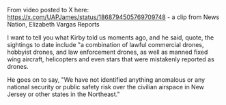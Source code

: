 From video posted to X here: https://x.com/UAPJames/status/1868794505769709748 - a clip from News Nation, Elizabeth Vargas Reports

I want to tell you what Kirby told us moments ago, and he said, quote, the sightings to date include "a combination of lawful commercial drones, hobbyist drones, and law enforcement drones, as well as manned fixed wing aircraft, helicopters and even stars that were mistakenly reported as drones.

He goes on to say, "We have not identified anything anomalous or any national security or public safety risk over the civilian airspace in New Jersey or other states in the Northeast."
